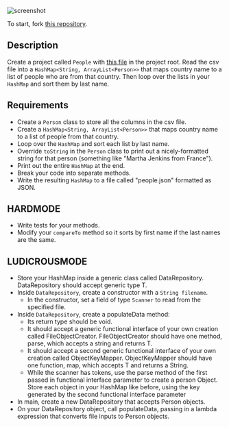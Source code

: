 ![screenshot](https://github.com/oakes/java-assignments/raw/master/3.1-review/screenshot.jpg)

To start, fork [this repository](https://github.com/NOVA-Uncommon-Coders/FileI-O-Extended).

## Description

Create a project called `People` with [this file](https://raw.githubusercontent.com/oakes/java-assignments/master/projects/People/people.csv) in the project root. Read the csv file into a `HashMap<String, ArrayList<Person>>` that maps country name to a list of people who are from that country. Then loop over the lists in your `HashMap` and sort them by last name.

## Requirements

* Create a `Person` class to store all the columns in the csv file.
* Create a `HashMap<String, ArrayList<Person>>` that maps country name to a list of people from that country.
* Loop over the `HashMap` and sort each list by last name.
* Override `toString` in the `Person` class to print out a nicely-formatted string for that person (something like "Martha Jenkins from France").
* Print out the entire `HashMap` at the end.
* Break your code into separate methods.
* Write the resulting `HashMap` to a file called "people.json" formatted as JSON.


## HARDMODE
* Write tests for your methods.
* Modify your `compareTo` method so it sorts by first name if the last names are the same.

## LUDICROUSMODE
* Store your HashMap inside a generic class called DataRepository. DataRepository should accept generic type T.
* Inside `DataRepository`, create a constructor with a `String filename`.
  * In the constructor, set a field of type `Scanner` to read from the specified file.
* Inside `DataRepository`, create a populateData method:
   * Its return type should be void.
   * It should accept a generic functional interface of your own creation called FileObjectCreator. FileObjectCreator should have one method, parse, which accepts a string and returns T.
   * It should accept a second generic functional interface of your own creation called ObjectKeyMapper. ObjectKeyMapper should have one function, map, which accepts T and returns a String.
   * While the scanner has tokens, use the parse method of the first passed in functional interface parameter to create a person Object. Store each object in your HashMap like before, using the key generated by the second functional interface parameter
* In main, create a new DataRepository that accepts Person objects.
* On your DataRepository object, call populateData, passing in a lambda expression that converts file inputs to Person objects.
